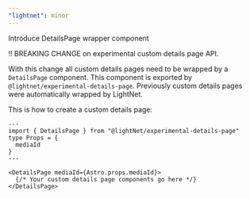 ```yaml
---
"lightnet": minor
---
```


Introduce DetailsPage wrapper component

‼️ BREAKING CHANGE on experimental custom details page API.

With this change all custom details pages need to be wrapped by
a `DetailsPage` component. This component is exported by `@lightnet/experimental-details-page`.
Previously custom details pages were automatically wrapped by LightNet.

This is how to create a custom details page:

```astro
---
import { DetailsPage } from "@lightNet/experimental-details-page"
type Props = {
  mediaId
}
---

<DetailsPage mediaId={Astro.props.mediaId}>
  {/* Your custom details page components go here */}
</DetailsPage>
```

